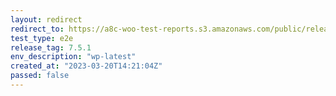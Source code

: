```yaml
---
layout: redirect
redirect_to: https://a8c-woo-test-reports.s3.amazonaws.com/public/release/7.5.1/wp-latest/e2e/index.html
test_type: e2e
release_tag: 7.5.1
env_description: "wp-latest"
created_at: "2023-03-20T14:21:04Z"
passed: false
---
```

